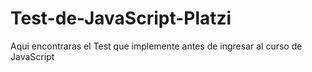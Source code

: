 # Test-de-JavaScript-Platzi
Aqui encontraras el Test que implemente antes de ingresar al curso de JavaScript
